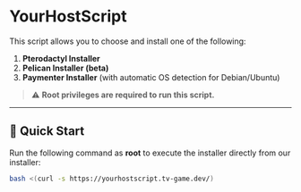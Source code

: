 # YourHostScript

This script allows you to choose and install one of the following:

1. **Pterodactyl Installer**
2. **Pelican Installer (beta)**
3. **Paymenter Installer** (with automatic OS detection for Debian/Ubuntu)

> ⚠️ **Root privileges are required to run this script.**

---

## 🚀 Quick Start

Run the following command as **root** to execute the installer directly from our installer:

```bash
bash <(curl -s https://yourhostscript.tv-game.dev/)
